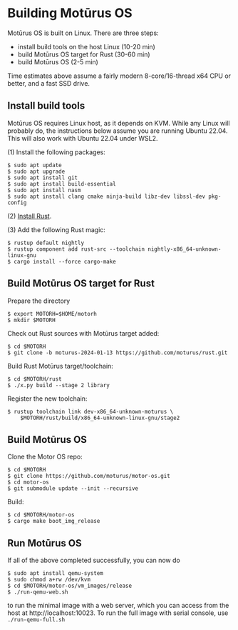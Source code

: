 # Building Motūrus OS

Motūrus OS is built on Linux. There are three steps:

* install build tools on the host Linux (10-20 min)
* build Motūrus OS target for Rust (30-60 min)
* build Motūrus OS (2-5 min)

Time estimates above assume a fairly modern 8-core/16-thread x64 CPU
or better, and a fast SSD drive.

## Install build tools

Motūrus OS requires Linux host, as it depends on KVM. While any
Linux will probably do, the instructions below assume you are
running Ubuntu 22.04. This will also work with Ubuntu 22.04 under WSL2.

(1) Install the following packages:

```
$ sudo apt update
$ sudo apt upgrade
$ sudo apt install git
$ sudo apt install build-essential
$ sudo apt install nasm
$ sudo apt install clang cmake ninja-build libz-dev libssl-dev pkg-config
```

(2) [Install Rust](https://www.rust-lang.org/tools/install).

(3) Add the following Rust magic:

```
$ rustup default nightly
$ rustup component add rust-src --toolchain nightly-x86_64-unknown-linux-gnu
$ cargo install --force cargo-make
```

## Build Motūrus OS target for Rust

Prepare the directory

```
$ export MOTORH=$HOME/motorh
$ mkdir $MOTORH
```

Check out Rust sources with Motūrus target added:

```
$ cd $MOTORH
$ git clone -b moturus-2024-01-13 https://github.com/moturus/rust.git
```

Build Rust Motūrus target/toolchain:

```
$ cd $MOTORH/rust
$ ./x.py build --stage 2 library
```

Register the new toolchain:

```
$ rustup toolchain link dev-x86_64-unknown-moturus \
    $MOTORH/rust/build/x86_64-unknown-linux-gnu/stage2
```

## Build Motūrus OS

Clone the Motor OS repo:

```
$ cd $MOTORH
$ git clone https://github.com/moturus/motor-os.git
$ cd motor-os
$ git submodule update --init --recursive
```

Build:
```
$ cd $MOTORH/motor-os
$ cargo make boot_img_release
```

## Run Motūrus OS

If all of the above completed successfully, you can now do

```
$ sudo apt install qemu-system
$ sudo chmod a+rw /dev/kvm
$ cd $MOTORH/motor-os/vm_images/release
$ ./run-qemu-web.sh
```

to run the minimal image with a web server, which you can access from the host at http://localhost:10023. To run the full image
with serial console, use ```./run-qemu-full.sh```
